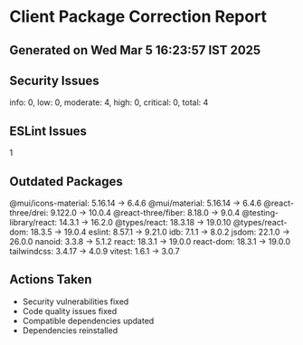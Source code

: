 # Client Package Correction Report
## Generated on Wed Mar  5 16:23:57 IST 2025

## Security Issues
info: 0, low: 0, moderate: 4, high: 0, critical: 0, total: 4

## ESLint Issues
1

## Outdated Packages
@mui/icons-material: 5.16.14 -> 6.4.6
@mui/material: 5.16.14 -> 6.4.6
@react-three/drei: 9.122.0 -> 10.0.4
@react-three/fiber: 8.18.0 -> 9.0.4
@testing-library/react: 14.3.1 -> 16.2.0
@types/react: 18.3.18 -> 19.0.10
@types/react-dom: 18.3.5 -> 19.0.4
eslint: 8.57.1 -> 9.21.0
idb: 7.1.1 -> 8.0.2
jsdom: 22.1.0 -> 26.0.0
nanoid: 3.3.8 -> 5.1.2
react: 18.3.1 -> 19.0.0
react-dom: 18.3.1 -> 19.0.0
tailwindcss: 3.4.17 -> 4.0.9
vitest: 1.6.1 -> 3.0.7

## Actions Taken
- Security vulnerabilities fixed
- Code quality issues fixed
- Compatible dependencies updated
- Dependencies reinstalled
